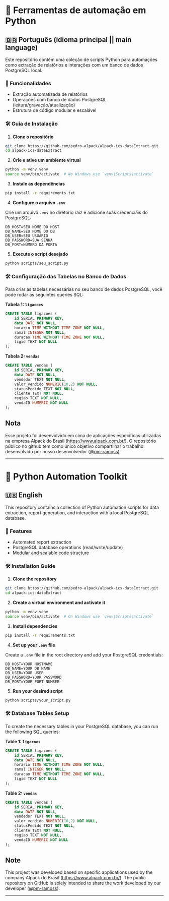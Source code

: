 # 🐍 Ferramentas de automação em Python 

## 🇧🇷 Português (idioma principal || main language)

Este repositório contém uma coleção de scripts Python para automações como extração de relatórios e interações com um banco de dados PostgreSQL local.

### 🚀 Funcionalidades

- Extração automatizada de relatórios
- Operações com banco de dados PostgreSQL (leitura/gravação/atualização)
- Estrutura de código modular e escalável

### 🛠 Guia de Instalação

1. **Clone o repositório**

```bash
git clone https://github.com/pedro-alpack/alpack-ics-dataExtract.git
cd alpack-ics-dataExtract
```

2. **Crie e ative um ambiente virtual**

```bash
python -m venv venv
source venv/bin/activate  # No Windows use `venv\Scripts\activate`
```

3. **Instale as dependências**

```bash
pip install -r requirements.txt
```

4. **Configure o arquivo `.env`**

Crie um arquivo `.env` no diretório raiz e adicione suas credenciais do PostgreSQL:

```
DB_HOST=SEU NOME DO HOST
DB_NAME=SEU NOME DO DB
DB_USER=SEU USUÁRIO
DB_PASSWORD=SUA SENHA
DB_PORT=NÚMERO DA PORTA
```

5. **Execute o script desejado**

```bash
python scripts/seu_script.py
```

### 🛠 Configuração das Tabelas no Banco de Dados

Para criar as tabelas necessárias no seu banco de dados PostgreSQL, você pode rodar as seguintes queries SQL:

**Tabela 1: `ligacoes`**

```sql
CREATE TABLE ligacoes (
    id SERIAL PRIMARY KEY,
    data DATE NOT NULL,
    horario TIME WITHOUT TIME ZONE NOT NULL,
    ramal INTEGER NOT NULL,
    duracao TIME WITHOUT TIME ZONE NOT NULL,
    ligid TEXT NOT NULL
);
```

**Tabela 2: `vendas`**

```sql
CREATE TABLE vendas (
    id SERIAL PRIMARY KEY,
    data DATE NOT NULL,
    vendedor TEXT NOT NULL,
    valor_vendido NUMERIC(10,2) NOT NULL,
    statusPedido TEXT NOT NULL,
    cliente TEXT NOT NULL,
    regiao TEXT NOT NULL,
    vendaID NUMERIC NOT NULL
);
```
## Nota

Esse projeto foi desenvolvido em cima de aplicações específicas utilizadas na empresa Alpack do Brasil (https://www.alpack.com.br/). O repositório público no github tem como único objetivo compartilhar o trabalho desenvolvido por nosso desenvolvedor ([@pm-ramoss](https://github.com/pm-ramoss)).

---

# 🐍 Python Automation Toolkit

## 🇺🇸 English

This repository contains a collection of Python automation scripts for data extraction, report generation, and interaction with a local PostgreSQL database.

### 🚀 Features

- Automated report extraction
- PostgreSQL database operations (read/write/update)
- Modular and scalable code structure

### 🛠 Installation Guide

1. **Clone the repository**

```bash
git clone https://github.com/pedro-alpack/alpack-ics-dataExtract.git
cd alpack-ics-dataExtract
```

2. **Create a virtual environment and activate it**

```bash
python -m venv venv
source venv/bin/activate  # On Windows use `venv\Scripts\activate`
```

3. **Install dependencies**

```bash
pip install -r requirements.txt
```

4. **Set up your `.env` file**

Create a `.env` file in the root directory and add your PostgreSQL credentials:

```
DB_HOST=YOUR HOSTNAME
DB_NAME=YOUR DB NAME
DB_USER=YOUR USER
DB_PASSWORD=YOUR PASSWORD
DB_PORT=YOUR PORT NUMBER
```

5. **Run your desired script**

```bash
python scripts/your_script.py
```

### 🛠 Database Tables Setup

To create the necessary tables in your PostgreSQL database, you can run the following SQL queries:

**Table 1: `ligacoes`**

```sql
CREATE TABLE ligacoes (
    id SERIAL PRIMARY KEY,
    data DATE NOT NULL,
    horario TIME WITHOUT TIME ZONE NOT NULL,
    ramal INTEGER NOT NULL,
    duracao TIME WITHOUT TIME ZONE NOT NULL,
    ligid TEXT NOT NULL
);
```

**Table 2: `vendas`**

```sql
CREATE TABLE vendas (
    id SERIAL PRIMARY KEY,
    data DATE NOT NULL,
    vendedor TEXT NOT NULL,
    valor_vendido NUMERIC(10,2) NOT NULL,
    statusPedido TEXT NOT NULL,
    cliente TEXT NOT NULL,
    regiao TEXT NOT NULL,
    vendaID NUMERIC NOT NULL
);
```
## Note

This project was developed based on specific applications used by the company Alpack do Brasil (https://www.alpack.com.br/). The public repository on GitHub is solely intended to share the work developed by our developer ([@pm-ramoss](https://github.com/pm-ramoss)).

---